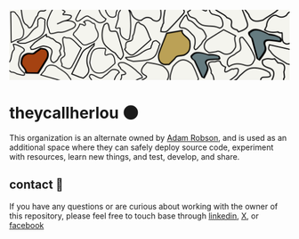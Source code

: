 ![image of tectonic plates with a splash of earth](./plate.png)

# theycallherlou 🌑

This organization is an alternate owned by [Adam Robson](https://github.com/Adam-Robson), and is used as an additional space where they can safely deploy source code, experiment with resources, learn new things, and test, develop, and share.

## contact 🧶

If you have any questions or are curious about working with the owner of this repository, please feel free to touch base through [linkedin](https://linkedin.com/in/adamrayrobson), [X](https://x.com/adamrayrobson), or [facebook](https://facebook.com/thisisanatom)
